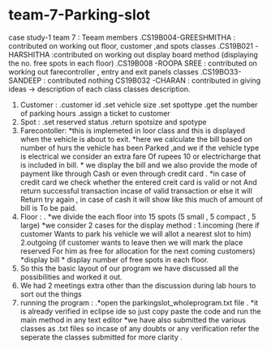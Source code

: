 # team-7-Parking-slot
case study-1 team 7 : Teeam members
.CS19B004-GREESHMITHA : contributed on working out floor, customer ,and spots classes
.CS19B021 -HARSHITHA :contributed on working out display board method (displaying the no. free spots in each floor)
.CS19B008 -ROOPA SREE : contributed on working out farecontroller , entry and exit panels classes
.CS19BO33-SANDEEP : contributed nothing
CS19B032 -CHARAN  : contributed in giving ideas 
-> description of each class 
  classes description.
1.	  Customer :           .customer id
                           .set vehicle size
                            .set spottype
                            .get the number of parking hours
                            .assign a ticket to customer
2.	 Spot      :            .set reserved status
                             .return spotsize and spotype 
3.	Farecontoller:           *this is implemeted in loor class and this is displayed when the vehicle is about to exit.
                              *here we calculate the bill based on number of hurs the vehicle has been 
                                   Parked ,and we if the vehicle type is electrical we consider an extra fare 
                            Of  rupees 10 or electricharge that is included in bill.
                             * we display the bill and we also provide the mode of payment like through 
                              Cash or even through credit card .
                             *in case of credit card we check whether the entered creit card is valid or not 
                             And return successful transaction incase of valid transaction or else it will 
                             Return try again , in case of cash it will show like this much of amount of bill is 
                            To be paid.
4. Floor      :             . *we divide the each floor into 15 spots (5 small , 5 compact , 5 large)
                             *we consider 2 cases for the display method : 1.incoming (here if customer 
                              Wants to park his vehicle we will allot a nearest slot to him)
                              2.outgoing (if customer wants to leave then we will mark the place reserved 
                                For him as free for allocation for the next coming customers)
                              *display bill
                              * display number of free spots in each floor.
5.	So this the basic layout of our program we have discussed all the possibilities and worked it out.
6.	We had 2 meetings extra other than the discussion during lab hours to sort out the things
7. running the program : .*open the parkingslot_wholeprogram.txt file .
                           *it is already verified in eclipse ide so just copy paste the code and run the main method  in any text editor 
                            *we have also  submitted the various classes as .txt files so incase of any doubts or any verification refer the seperate the classes submitted for 
                            more clarity .
